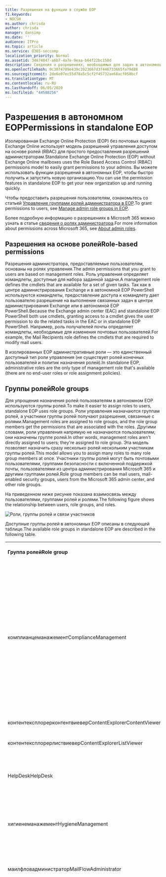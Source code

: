 ```yaml
---
title: Разрешения на функции в службе EOP
f1.keywords:
- NOCSH
ms.author: chrisda
author: chrisda
manager: dansimp
ms.date: ''
audience: ITPro
ms.topic: article
ms.service: O365-seccomp
localization_priority: Normal
ms.assetid: 34674847-a6b7-4a7e-9eaa-b64f22bc150d
description: Сведения о разрешениях, необходимых для задач в автономной службе Exchange Online Protection
ms.openlocfilehash: 0c3074789e439c3923667d37446733665fa79d88
ms.sourcegitcommit: 2de6e07ec55d78a5c5cf2f45732ae68acf058bcf
ms.translationtype: MT
ms.contentlocale: ru-RU
ms.lasthandoff: 06/05/2020
ms.locfileid: "44588256"
---
```

# <a name="permissions-in-standalone-eop"></a><span data-ttu-id="d8e76-103">Разрешения в автономном EOP</span><span class="sxs-lookup"><span data-stu-id="d8e76-103">Permissions in standalone EOP</span></span>

<span data-ttu-id="d8e76-104">Изолированная Exchange Online Protection (EOP) без почтовых ящиков Exchange Online использует модель разрешений управления доступом на основе ролей (RBAC) для простого предоставления разрешений администраторам.</span><span class="sxs-lookup"><span data-stu-id="d8e76-104">Standalone Exchange Online Protection (EOP) without Exchange Online mailboxes uses the Role Based Access Control (RBAC) permissions model to easily grant permissions to your admins.</span></span> <span data-ttu-id="d8e76-105">Вы можете использовать функции разрешений в автономных EOP, чтобы быстро получить и запустить новую организацию.</span><span class="sxs-lookup"><span data-stu-id="d8e76-105">You can use the permission features in standalone EOP to get your new organization up and running quickly.</span></span>

<span data-ttu-id="d8e76-106">Чтобы предоставить разрешения пользователям, ознакомьтесь со статьей [Управление группами ролей администратора в EOP](manage-admin-role-group-permissions-in-eop.md).</span><span class="sxs-lookup"><span data-stu-id="d8e76-106">To grant permissions to users, see [Manage admin role groups in EOP](manage-admin-role-group-permissions-in-eop.md).</span></span>

<span data-ttu-id="d8e76-107">Более подробную информацию о разрешениях в Microsoft 365 можно узнать в статье [сведения о ролях администратора](https://docs.microsoft.com/microsoft-365/admin/add-users/about-admin-roles).</span><span class="sxs-lookup"><span data-stu-id="d8e76-107">For more information about permissions across Microsoft 365, see [About admin roles](https://docs.microsoft.com/microsoft-365/admin/add-users/about-admin-roles).</span></span>

## <a name="role-based-permissions"></a><span data-ttu-id="d8e76-108">Разрешения на основе ролей</span><span class="sxs-lookup"><span data-stu-id="d8e76-108">Role-based permissions</span></span>

<span data-ttu-id="d8e76-109">Разрешения администратора, предоставляемые пользователям, основаны на ролях управления.</span><span class="sxs-lookup"><span data-stu-id="d8e76-109">The admin permissions that you grant to users are based on management roles.</span></span> <span data-ttu-id="d8e76-110">Роль управления определяет командлеты, доступные для набора заданной задачи.</span><span class="sxs-lookup"><span data-stu-id="d8e76-110">A management role defines the cmdlets that are available for a set of given tasks.</span></span> <span data-ttu-id="d8e76-111">Так как в центре администрирования Exchange и в автономной EOP PowerShell используются командлеты, предоставление доступа к командлету дает пользователю разрешение на выполнение связанных задач в центре администрирования Exchange или в автономной EOP PowerShell.</span><span class="sxs-lookup"><span data-stu-id="d8e76-111">Because the Exchange admin center (EAC) and standalone EOP PowerShell both use cmdlets, granting access to a cmdlet gives the user permission to do the related tasks in the EAC or in standalone EOP PowerShell.</span></span> <span data-ttu-id="d8e76-112">Например, роль получателей почты определяет командлеты, необходимые для изменения почтовых пользователей.</span><span class="sxs-lookup"><span data-stu-id="d8e76-112">For example, the Mail Recipients role defines the cmdlets that are required to modify mail users.</span></span>

<span data-ttu-id="d8e76-113">В изолированных EOP административные роли — это единственный доступный тип роли управления (не существует ролей конечных пользователей и политик назначения ролей).</span><span class="sxs-lookup"><span data-stu-id="d8e76-113">In standalone EOP, administrative roles are the only type of management role that's available (there are no end-user roles or role assignment policies).</span></span>

## <a name="role-groups"></a><span data-ttu-id="d8e76-114">Группы ролей</span><span class="sxs-lookup"><span data-stu-id="d8e76-114">Role groups</span></span>

<span data-ttu-id="d8e76-115">Для упрощения назначения ролей пользователям в автономном EOP используются группы ролей.</span><span class="sxs-lookup"><span data-stu-id="d8e76-115">To make it easier to assign roles to users, standalone EOP uses role groups.</span></span> <span data-ttu-id="d8e76-116">Роли управления назначаются группам ролей, а участники группы ролей получают разрешения, связанные с ролями.</span><span class="sxs-lookup"><span data-stu-id="d8e76-116">Management roles are assigned to role groups, and the role group members get the permissions that are associated with the roles.</span></span> <span data-ttu-id="d8e76-117">Другими словами, роли управления напрямую не назначаются пользователям; они назначены группе ролей.</span><span class="sxs-lookup"><span data-stu-id="d8e76-117">In other words, management roles aren't directly assigned to users; they're assigned to role group.</span></span> <span data-ttu-id="d8e76-118">Эта модель позволяет назначить сразу несколько ролей нескольким участникам группы ролей.</span><span class="sxs-lookup"><span data-stu-id="d8e76-118">This model allows you to assign many roles to many role group members at once.</span></span> <span data-ttu-id="d8e76-119">Участники группы ролей могут быть почтовыми пользователями, группами безопасности с включенной поддержкой почты, пользователями из центра администрирования Microsoft 365 и другими группами ролей.</span><span class="sxs-lookup"><span data-stu-id="d8e76-119">Role group members can be mail users, mail-enabled security groups, users from the Microsoft 365 admin center, and other role groups.</span></span>

<span data-ttu-id="d8e76-120">На приведенном ниже рисунке показана взаимосвязь между пользователями, группами ролей и ролями.</span><span class="sxs-lookup"><span data-stu-id="d8e76-120">The following figure shows the relationship between users, role groups, and roles.</span></span>

![Роли, группы ролей и связи участников](../../media/ITPro_Security_RBAC_EXO_SimplifiedRoleGroupRelationship.png)

<span data-ttu-id="d8e76-122">Доступные группы ролей в автономных EOP описаны в следующей таблице.</span><span class="sxs-lookup"><span data-stu-id="d8e76-122">The available role groups in standalone EOP are described in the following table.</span></span>

||||
|---|---|---|
|<span data-ttu-id="d8e76-123">**Группа ролей**</span><span class="sxs-lookup"><span data-stu-id="d8e76-123">**Role group**</span></span>|<span data-ttu-id="d8e76-124">**Описание**</span><span class="sxs-lookup"><span data-stu-id="d8e76-124">**Description**</span></span>|<span data-ttu-id="d8e76-125">**Назначенные роли по умолчанию**</span><span class="sxs-lookup"><span data-stu-id="d8e76-125">**Default roles assigned**</span></span>|
|<span data-ttu-id="d8e76-126">комплианцеманажемент</span><span class="sxs-lookup"><span data-stu-id="d8e76-126">ComplianceManagement</span></span>|<span data-ttu-id="d8e76-127">Настройка и управление параметрами соответствия требованиям в Организации, в том числе предотвращением потери данных (DLP), если у вашей подписки есть возможности защиты от потери данных.</span><span class="sxs-lookup"><span data-stu-id="d8e76-127">Configure and manage compliance settings within the organization, including data loss prevention (DLP) if your subscription has DLP capabilities.</span></span> <br/><br/> <span data-ttu-id="d8e76-128">Члены роли [администратора соответствия](https://docs.microsoft.com/azure/active-directory/users-groups-roles/directory-assign-admin-roles#compliance-administrator) в Azure AD автоматически получают разрешения этой группы ролей.</span><span class="sxs-lookup"><span data-stu-id="d8e76-128">Members of the [Compliance Administrator](https://docs.microsoft.com/azure/active-directory/users-groups-roles/directory-assign-admin-roles#compliance-administrator) role in Azure AD automatically get the permissions of this role group.</span></span>|<span data-ttu-id="d8e76-129">Журналы аудита</span><span class="sxs-lookup"><span data-stu-id="d8e76-129">Audit Logs</span></span> <br/><br/> <span data-ttu-id="d8e76-130">Администрирование соответствия требованиям</span><span class="sxs-lookup"><span data-stu-id="d8e76-130">Compliance Administration</span></span> <br/><br/> <span data-ttu-id="d8e76-131">Управление правами на доступ к данным</span><span class="sxs-lookup"><span data-stu-id="d8e76-131">Information Rights Management</span></span> <br/><br/> <span data-ttu-id="d8e76-132">Управление хранением</span><span class="sxs-lookup"><span data-stu-id="d8e76-132">Retention Management</span></span> <br/><br/> <span data-ttu-id="d8e76-133">Журналы аудита только для просмотра</span><span class="sxs-lookup"><span data-stu-id="d8e76-133">View-Only Audit Logs</span></span> <br/><br/> <span data-ttu-id="d8e76-134">Конфигурация только для чтения</span><span class="sxs-lookup"><span data-stu-id="d8e76-134">View-Only Configuration</span></span> <br/><br/> <span data-ttu-id="d8e76-135">Получатели только для чтения</span><span class="sxs-lookup"><span data-stu-id="d8e76-135">View-Only Recipients</span></span>|
|<span data-ttu-id="d8e76-136">контентексплорерконтентвиевер</span><span class="sxs-lookup"><span data-stu-id="d8e76-136">ContentExplorerContentViewer</span></span>|<span data-ttu-id="d8e76-137">Не используется.</span><span class="sxs-lookup"><span data-stu-id="d8e76-137">Not used.</span></span>|<span data-ttu-id="d8e76-138">Средство просмотра контента классификации данных</span><span class="sxs-lookup"><span data-stu-id="d8e76-138">Data Classification Content Viewer</span></span>|
|<span data-ttu-id="d8e76-139">контентексплорерлиствиевер</span><span class="sxs-lookup"><span data-stu-id="d8e76-139">ContentExplorerListViewer</span></span>|<span data-ttu-id="d8e76-140">Не используется.</span><span class="sxs-lookup"><span data-stu-id="d8e76-140">Not used.</span></span>|<span data-ttu-id="d8e76-141">Средство просмотра списка классификации данных</span><span class="sxs-lookup"><span data-stu-id="d8e76-141">Data Classification List Viewer</span></span>|
|<span data-ttu-id="d8e76-142">HelpDesk</span><span class="sxs-lookup"><span data-stu-id="d8e76-142">HelpDesk</span></span>|<span data-ttu-id="d8e76-143">Просмотр почтовых пользователей и управление ими.</span><span class="sxs-lookup"><span data-stu-id="d8e76-143">View and manage mail users.</span></span>|<span data-ttu-id="d8e76-144">Сброс пароля</span><span class="sxs-lookup"><span data-stu-id="d8e76-144">Reset Password</span></span> <br/><br/> <span data-ttu-id="d8e76-145">Параметры пользователя</span><span class="sxs-lookup"><span data-stu-id="d8e76-145">User Options</span></span> <br/><br/> <span data-ttu-id="d8e76-146">Получатели только для чтения</span><span class="sxs-lookup"><span data-stu-id="d8e76-146">View-Only Recipients</span></span>|
|<span data-ttu-id="d8e76-147">хигиенеманажемент</span><span class="sxs-lookup"><span data-stu-id="d8e76-147">HygieneManagement</span></span>|<span data-ttu-id="d8e76-148">Управление функциями защиты (защита от нежелательной почты, защита от вредоносных программ и т. д.).</span><span class="sxs-lookup"><span data-stu-id="d8e76-148">Manage protection features (anti-spam, anti-malware, etc.).</span></span>|<span data-ttu-id="d8e76-149">Транспортная санацией</span><span class="sxs-lookup"><span data-stu-id="d8e76-149">Transport Hygiene</span></span> <br/><br/> <span data-ttu-id="d8e76-150">Конфигурация только для чтения</span><span class="sxs-lookup"><span data-stu-id="d8e76-150">View-Only Configuration</span></span> <br/><br/> <span data-ttu-id="d8e76-151">Получатели только для чтения</span><span class="sxs-lookup"><span data-stu-id="d8e76-151">View-Only Recipients</span></span>|
|<span data-ttu-id="d8e76-152">маилфловадминистратор</span><span class="sxs-lookup"><span data-stu-id="d8e76-152">MailFlowAdministrator</span></span>|<span data-ttu-id="d8e76-153">Просмотр обслуживаемых доменов и соединителей и управление ими</span><span class="sxs-lookup"><span data-stu-id="d8e76-153">View and manage accepted domains and connectors</span></span>|<span data-ttu-id="d8e76-154">Удаленные и обслуживаемые домены</span><span class="sxs-lookup"><span data-stu-id="d8e76-154">Remote and Accepted Domains</span></span> <br/><br/> <span data-ttu-id="d8e76-155">Получатели только для чтения</span><span class="sxs-lookup"><span data-stu-id="d8e76-155">View-Only Recipients</span></span>|
|<span data-ttu-id="d8e76-156">организатионманажемент</span><span class="sxs-lookup"><span data-stu-id="d8e76-156">OrganizationManagement</span></span>|<span data-ttu-id="d8e76-157">Административный доступ ко всей Организации и возможность выполнения практически любой задачи.</span><span class="sxs-lookup"><span data-stu-id="d8e76-157">Admin access to the entire organization and the ability to perform almost any task.</span></span> <br/><br/> <span data-ttu-id="d8e76-158">Члены роли [глобального администратора](https://docs.microsoft.com/azure/active-directory/users-groups-roles/directory-assign-admin-roles#global-administrator--company-administrator) в Azure AD автоматически получают разрешения этой группы ролей.</span><span class="sxs-lookup"><span data-stu-id="d8e76-158">Members of the [Global Administrator](https://docs.microsoft.com/azure/active-directory/users-groups-roles/directory-assign-admin-roles#global-administrator--company-administrator) role in Azure AD automatically get the permissions of this role group.</span></span> <br/><br/> <span data-ttu-id="d8e76-159">**Важно!** поскольку группа ролей организатионманажемент является мощной ролью, членами этой группы ролей могут быть только пользователи, выполняющие административные задачи на уровне Организации.</span><span class="sxs-lookup"><span data-stu-id="d8e76-159">**Important**: Because the OrganizationManagement role group is a powerful role, only users that perform organizational-level administrative tasks should be members of this role group.</span></span>|<span data-ttu-id="d8e76-160">Вредоносных программ</span><span class="sxs-lookup"><span data-stu-id="d8e76-160">AntiMalware</span></span> <br/><br/> <span data-ttu-id="d8e76-161">Защиты от спама</span><span class="sxs-lookup"><span data-stu-id="d8e76-161">AntiSpam</span></span> <br/><br/> <span data-ttu-id="d8e76-162">Журналы аудита</span><span class="sxs-lookup"><span data-stu-id="d8e76-162">Audit Logs</span></span> <br/><br/> <span data-ttu-id="d8e76-163">Администратор соответствия</span><span class="sxs-lookup"><span data-stu-id="d8e76-163">Compliance Administrator</span></span> <br/><br/> <span data-ttu-id="d8e76-164">Динамические группы рассылки</span><span class="sxs-lookup"><span data-stu-id="d8e76-164">Distribution Groups</span></span> <br/><br/> <span data-ttu-id="d8e76-165">Управление правами на доступ к данным</span><span class="sxs-lookup"><span data-stu-id="d8e76-165">Information Rights Management</span></span> <br/><br/> <span data-ttu-id="d8e76-166">Создание получателей почты</span><span class="sxs-lookup"><span data-stu-id="d8e76-166">Mail Recipient Creation</span></span> <br/><br/> <span data-ttu-id="d8e76-167">Получатели почты</span><span class="sxs-lookup"><span data-stu-id="d8e76-167">Mail Recipients</span></span> <br/><br/> <span data-ttu-id="d8e76-168">Отслеживание сообщений</span><span class="sxs-lookup"><span data-stu-id="d8e76-168">Message Tracking</span></span> <br/><br/> <span data-ttu-id="d8e76-169">Миграция</span><span class="sxs-lookup"><span data-stu-id="d8e76-169">Migration</span></span> <br/><br/> <span data-ttu-id="d8e76-170">Клиентский доступ Организации</span><span class="sxs-lookup"><span data-stu-id="d8e76-170">Organization Client Access</span></span> <br/><br/> <span data-ttu-id="d8e76-171">Конфигурация организации</span><span class="sxs-lookup"><span data-stu-id="d8e76-171">Organization Configuration</span></span> <br/><br/> <span data-ttu-id="d8e76-172">Параметры транспорта Организации</span><span class="sxs-lookup"><span data-stu-id="d8e76-172">Organization Transport Settings</span></span> <br/><br/> <span data-ttu-id="d8e76-173">Карантин</span><span class="sxs-lookup"><span data-stu-id="d8e76-173">Quarantine</span></span> <br/><br/> <span data-ttu-id="d8e76-174">Политики получателей</span><span class="sxs-lookup"><span data-stu-id="d8e76-174">Recipient Policies</span></span> <br/><br/> <span data-ttu-id="d8e76-175">Удаленные и обслуживаемые домены</span><span class="sxs-lookup"><span data-stu-id="d8e76-175">Remote and Accepted Domains</span></span> <br/><br/> <span data-ttu-id="d8e76-176">Сброс пароля</span><span class="sxs-lookup"><span data-stu-id="d8e76-176">Reset Password</span></span> <br/><br/> <span data-ttu-id="d8e76-177">Управление хранением</span><span class="sxs-lookup"><span data-stu-id="d8e76-177">Retention Management</span></span> <br/><br/> <span data-ttu-id="d8e76-178">Управление ролями</span><span class="sxs-lookup"><span data-stu-id="d8e76-178">Role Management</span></span> <br/><br/> <span data-ttu-id="d8e76-179">Администратор безопасности</span><span class="sxs-lookup"><span data-stu-id="d8e76-179">Security Administrator</span></span> <br/><br/> <span data-ttu-id="d8e76-180">Создание и членство в группах безопасности</span><span class="sxs-lookup"><span data-stu-id="d8e76-180">Security Group Creation and Membership</span></span> <br/><br/> <span data-ttu-id="d8e76-181">Читатель сведений о безопасности</span><span class="sxs-lookup"><span data-stu-id="d8e76-181">Security Reader</span></span> <br/><br/> <span data-ttu-id="d8e76-182">Администратор меток конфиденциальности</span><span class="sxs-lookup"><span data-stu-id="d8e76-182">Sensitivity Label Administrator</span></span> <br/><br/> <span data-ttu-id="d8e76-183">Контроль</span><span class="sxs-lookup"><span data-stu-id="d8e76-183">Supervision</span></span> <br/><br/> <span data-ttu-id="d8e76-184">Транспортная санацией</span><span class="sxs-lookup"><span data-stu-id="d8e76-184">Transport Hygiene</span></span> <br/><br/> <span data-ttu-id="d8e76-185">Правила транспорта</span><span class="sxs-lookup"><span data-stu-id="d8e76-185">Transport Rules</span></span> <br/><br/> <span data-ttu-id="d8e76-186">Параметры пользователя</span><span class="sxs-lookup"><span data-stu-id="d8e76-186">User Options</span></span> <br/><br/> <span data-ttu-id="d8e76-187">Только просмотр защиты от вредоносных программ</span><span class="sxs-lookup"><span data-stu-id="d8e76-187">View-Only AntiMalware</span></span> <br/><br/> <span data-ttu-id="d8e76-188">Только просмотр защиты от спама</span><span class="sxs-lookup"><span data-stu-id="d8e76-188">View-Only AntiSpam</span></span> <br/><br/> <span data-ttu-id="d8e76-189">Журналы аудита только для просмотра</span><span class="sxs-lookup"><span data-stu-id="d8e76-189">View-Only Audit Logs</span></span> <br/><br/> <span data-ttu-id="d8e76-190">Конфигурация только для чтения</span><span class="sxs-lookup"><span data-stu-id="d8e76-190">View-Only Configuration</span></span> <br/><br/> <span data-ttu-id="d8e76-191">Карантин только для просмотра</span><span class="sxs-lookup"><span data-stu-id="d8e76-191">View-Only Quarantine</span></span> <br/><br/> <span data-ttu-id="d8e76-192">Получатели только для чтения</span><span class="sxs-lookup"><span data-stu-id="d8e76-192">View-Only Recipients</span></span> <br/><br/> <span data-ttu-id="d8e76-193">Логика только для просмотра угроз</span><span class="sxs-lookup"><span data-stu-id="d8e76-193">View-Only Threat Intelligence</span></span>|
|<span data-ttu-id="d8e76-194">куарантинеадминистратор</span><span class="sxs-lookup"><span data-stu-id="d8e76-194">QuarantineAdministrator</span></span>|<span data-ttu-id="d8e76-195">Управление сообщениями, помещенными в карантин, для всех получателей.</span><span class="sxs-lookup"><span data-stu-id="d8e76-195">Manage quarantined messages for all recipients.</span></span>|<span data-ttu-id="d8e76-196">Карантин</span><span class="sxs-lookup"><span data-stu-id="d8e76-196">Quarantine</span></span>|
|<span data-ttu-id="d8e76-197">реЦипиентманажемент</span><span class="sxs-lookup"><span data-stu-id="d8e76-197">RecipientManagement</span></span>|<span data-ttu-id="d8e76-198">Создание, управление и удаление объектов получателей в Организации.</span><span class="sxs-lookup"><span data-stu-id="d8e76-198">Create, manage, and remove recipient objects in the organization.</span></span>|<span data-ttu-id="d8e76-199">Динамические группы рассылки</span><span class="sxs-lookup"><span data-stu-id="d8e76-199">Distribution Groups</span></span> <br/><br/> <span data-ttu-id="d8e76-200">Создание получателей почты</span><span class="sxs-lookup"><span data-stu-id="d8e76-200">Mail Recipient Creation</span></span> <br/><br/> <span data-ttu-id="d8e76-201">Получатели почты</span><span class="sxs-lookup"><span data-stu-id="d8e76-201">Mail Recipients</span></span> <br/><br/> <span data-ttu-id="d8e76-202">Отслеживание сообщений</span><span class="sxs-lookup"><span data-stu-id="d8e76-202">Message Tracking</span></span> <br/><br/> <span data-ttu-id="d8e76-203">Миграция</span><span class="sxs-lookup"><span data-stu-id="d8e76-203">Migration</span></span> <br/><br/> <span data-ttu-id="d8e76-204">Политики получателей</span><span class="sxs-lookup"><span data-stu-id="d8e76-204">Recipient Policies</span></span> <br/><br/> <span data-ttu-id="d8e76-205">Сброс пароля</span><span class="sxs-lookup"><span data-stu-id="d8e76-205">Reset Password</span></span>|
|<span data-ttu-id="d8e76-206">RecordsManagement</span><span class="sxs-lookup"><span data-stu-id="d8e76-206">RecordsManagement</span></span>|<span data-ttu-id="d8e76-207">Настройка функций соответствия требованиям, таких как теги политики хранения, классификации сообщений и правила для обработки почты (также называемые правилами транспорта).</span><span class="sxs-lookup"><span data-stu-id="d8e76-207">Configure compliance features, such as retention policy tags, message classifications, and mail flow rules (also known as transport rules).</span></span>|<span data-ttu-id="d8e76-208">Отслеживание сообщений</span><span class="sxs-lookup"><span data-stu-id="d8e76-208">Message Tracking</span></span> <br/><br/> <span data-ttu-id="d8e76-209">Управление хранением</span><span class="sxs-lookup"><span data-stu-id="d8e76-209">Retention Management</span></span> <br/><br/> <span data-ttu-id="d8e76-210">Правила транспорта</span><span class="sxs-lookup"><span data-stu-id="d8e76-210">Transport Rules</span></span>|
|<span data-ttu-id="d8e76-211">секуритядминистратор</span><span class="sxs-lookup"><span data-stu-id="d8e76-211">SecurityAdministrator</span></span>|<span data-ttu-id="d8e76-212">Настройте все аспекты защиты в Организации (защита от нежелательной почты, защиты от вредоносных программ, защиты от спуфинга, карантина и т. д.).</span><span class="sxs-lookup"><span data-stu-id="d8e76-212">Configure all aspects of protection in the organization (anti-spam, anti-malware, anti-spoofing, quarantine, etc.).</span></span> <br/><br/> <span data-ttu-id="d8e76-213">Члены роли [администратора безопасности](https://docs.microsoft.com/azure/active-directory/users-groups-roles/directory-assign-admin-roles#security-administrator) в Azure AD автоматически получают разрешения этой группы ролей.</span><span class="sxs-lookup"><span data-stu-id="d8e76-213">Members of the [Security Administrator](https://docs.microsoft.com/azure/active-directory/users-groups-roles/directory-assign-admin-roles#security-administrator) role in Azure AD automatically get the permissions of this role group.</span></span>|<span data-ttu-id="d8e76-214">Вредоносных программ</span><span class="sxs-lookup"><span data-stu-id="d8e76-214">AntiMalware</span></span> <br/><br/> <span data-ttu-id="d8e76-215">Защиты от спама</span><span class="sxs-lookup"><span data-stu-id="d8e76-215">AntiSpam</span></span> <br/><br/> <span data-ttu-id="d8e76-216">Журналы аудита</span><span class="sxs-lookup"><span data-stu-id="d8e76-216">Audit Logs</span></span> <br/><br/> <span data-ttu-id="d8e76-217">Карантин</span><span class="sxs-lookup"><span data-stu-id="d8e76-217">Quarantine</span></span> <br/><br/> <span data-ttu-id="d8e76-218">Администратор безопасности</span><span class="sxs-lookup"><span data-stu-id="d8e76-218">Security Administrator</span></span> <br/><br/> <span data-ttu-id="d8e76-219">Администратор меток конфиденциальности</span><span class="sxs-lookup"><span data-stu-id="d8e76-219">Sensitivity Label Administrator</span></span> <br/><br/> <span data-ttu-id="d8e76-220">Только просмотр защиты от вредоносных программ</span><span class="sxs-lookup"><span data-stu-id="d8e76-220">View-Only AntiMalware</span></span> <br/><br/> <span data-ttu-id="d8e76-221">Только просмотр защиты от спама</span><span class="sxs-lookup"><span data-stu-id="d8e76-221">View-Only AntiSpam</span></span> <br/><br/> <span data-ttu-id="d8e76-222">Журналы аудита только для просмотра</span><span class="sxs-lookup"><span data-stu-id="d8e76-222">View-Only Audit Logs</span></span> <br/><br/> <span data-ttu-id="d8e76-223">Карантин только для просмотра</span><span class="sxs-lookup"><span data-stu-id="d8e76-223">View-Only Quarantine</span></span> <br/><br/> <span data-ttu-id="d8e76-224">Логика только для просмотра угроз</span><span class="sxs-lookup"><span data-stu-id="d8e76-224">View-Only Threat Intelligence</span></span>|
|<span data-ttu-id="d8e76-225">секуритиреадер</span><span class="sxs-lookup"><span data-stu-id="d8e76-225">SecurityReader</span></span>|<span data-ttu-id="d8e76-226">Доступ только для просмотра ко всем аспектам защиты в Организации (защита от нежелательной почты, защиты от вредоносных программ, защиты от спуфинга, карантина и т. д.).</span><span class="sxs-lookup"><span data-stu-id="d8e76-226">View-only access to all aspects of protection in the organization (anti-spam, anti-malware, anti-spoofing, quarantine, etc.).</span></span> <br/><br/> <span data-ttu-id="d8e76-227">Члены роли [читателя безопасности](https://docs.microsoft.com/azure/active-directory/users-groups-roles/directory-assign-admin-roles#security-reader) в Azure AD автоматически получают разрешения этой группы ролей.</span><span class="sxs-lookup"><span data-stu-id="d8e76-227">Members of the [Security Reader](https://docs.microsoft.com/azure/active-directory/users-groups-roles/directory-assign-admin-roles#security-reader) role in Azure AD automatically get the permissions of this role group.</span></span>|<span data-ttu-id="d8e76-228">Читатель сведений о безопасности</span><span class="sxs-lookup"><span data-stu-id="d8e76-228">Security Reader</span></span> <br/><br/> <span data-ttu-id="d8e76-229">Только просмотр защиты от вредоносных программ</span><span class="sxs-lookup"><span data-stu-id="d8e76-229">View-Only AntiMalware</span></span> <br/><br/> <span data-ttu-id="d8e76-230">Только просмотр защиты от спама</span><span class="sxs-lookup"><span data-stu-id="d8e76-230">View-Only AntiSpam</span></span> <br/><br/> <span data-ttu-id="d8e76-231">Карантин только для просмотра</span><span class="sxs-lookup"><span data-stu-id="d8e76-231">View-Only Quarantine</span></span> <br/><br/> <span data-ttu-id="d8e76-232">Логика только для просмотра угроз</span><span class="sxs-lookup"><span data-stu-id="d8e76-232">View-Only Threat Intelligence</span></span>|
|<span data-ttu-id="d8e76-233">тенантадминс</span><span class="sxs-lookup"><span data-stu-id="d8e76-233">TenantAdmins</span></span>|<span data-ttu-id="d8e76-234">Членство в этой группе ролей синхронизируется между службами и управляется централизованно.</span><span class="sxs-lookup"><span data-stu-id="d8e76-234">Membership in this role group is synchronized across services and managed centrally.</span></span> <span data-ttu-id="d8e76-235">По умолчанию этой группе ролей не назначены никакие роли.</span><span class="sxs-lookup"><span data-stu-id="d8e76-235">By default, this role group is not assigned any roles.</span></span> <span data-ttu-id="d8e76-236">Однако она будет участником группы ролей Управление организацией и будет наследовать эти разрешения.</span><span class="sxs-lookup"><span data-stu-id="d8e76-236">However, it will be a member of the Organization Management role group and will inherit those permissions.</span></span>|<span data-ttu-id="d8e76-237">Нет</span><span class="sxs-lookup"><span data-stu-id="d8e76-237">none</span></span>|
|<span data-ttu-id="d8e76-238">виевонлйорганизатионманажемент</span><span class="sxs-lookup"><span data-stu-id="d8e76-238">ViewOnlyOrganizationManagement</span></span>|<span data-ttu-id="d8e76-239">Просмотр объектов "получатель", "Защита" и "Конфигурация" и их свойств в Организации.</span><span class="sxs-lookup"><span data-stu-id="d8e76-239">View recipient, protection, and configuration objects and their properties in the organization.</span></span>|<span data-ttu-id="d8e76-240">Администратор соответствия</span><span class="sxs-lookup"><span data-stu-id="d8e76-240">Compliance Administrator</span></span> <br/><br/> <span data-ttu-id="d8e76-241">Администратор безопасности</span><span class="sxs-lookup"><span data-stu-id="d8e76-241">Security Administrator</span></span> <br/><br/> <span data-ttu-id="d8e76-242">Читатель сведений о безопасности</span><span class="sxs-lookup"><span data-stu-id="d8e76-242">Security Reader</span></span> <br/><br/> <span data-ttu-id="d8e76-243">Администратор меток конфиденциальности</span><span class="sxs-lookup"><span data-stu-id="d8e76-243">Sensitivity Label Administrator</span></span> <br/><br/> <span data-ttu-id="d8e76-244">Конфигурация только для чтения</span><span class="sxs-lookup"><span data-stu-id="d8e76-244">View-Only Configuration</span></span> <br/><br/> <span data-ttu-id="d8e76-245">Получатели только для чтения</span><span class="sxs-lookup"><span data-stu-id="d8e76-245">View-Only Recipients</span></span>|
|

<span data-ttu-id="d8e76-246">Если вы работаете в небольшой организации с несколькими администраторами, возможно, потребуется добавить этих пользователей только в группу ролей Управление организацией, и вам не потребуется использовать другие группы ролей.</span><span class="sxs-lookup"><span data-stu-id="d8e76-246">If you work in a small organization that has only a few admins, you might need to add those users to the Organization Management role group only, and you may never need to use the other role groups.</span></span> <span data-ttu-id="d8e76-247">Если вы работаете в крупной организации, у вас могут быть администраторы, выполняющие определенные задачи, такие как Настройка получателей.</span><span class="sxs-lookup"><span data-stu-id="d8e76-247">If you work in a larger organization, you might have admins who perform specific tasks, such as recipient configuration.</span></span> <span data-ttu-id="d8e76-248">В таких случаях можно добавить одного администратора в группу ролей "Управление получателями", а другое — для группы ролей "Управление организацией".</span><span class="sxs-lookup"><span data-stu-id="d8e76-248">In those cases, you might add one admin to the Recipient Management role group, and another admin to the Organization Management role group.</span></span> <span data-ttu-id="d8e76-249">Администраторы могут управлять своими областями, но они не будут иметь разрешений на управление областями, за которые они не отвечают.</span><span class="sxs-lookup"><span data-stu-id="d8e76-249">Those admins can then manage their specific areas, but they won't have permissions to manage areas they're not responsible for.</span></span>

<span data-ttu-id="d8e76-250">Если встроенные группы ролей в Exchange Online не совпадают с должностными функциями администраторов, вы можете создавать группы ролей и добавлять к ним роли.</span><span class="sxs-lookup"><span data-stu-id="d8e76-250">If the built-in role groups in Exchange Online don't match the job function of your administrators, you can create role groups and add roles to them.</span></span> <span data-ttu-id="d8e76-251">Дополнительные сведения см. [в разделе Управление группами ролей в автономной EOP](manage-admin-role-group-permissions-in-eop.md).</span><span class="sxs-lookup"><span data-stu-id="d8e76-251">For more information, see [Manage role groups in standalone EOP](manage-admin-role-group-permissions-in-eop.md).</span></span>

## <a name="roles"></a><span data-ttu-id="d8e76-252">Роли</span><span class="sxs-lookup"><span data-stu-id="d8e76-252">Roles</span></span>

<span data-ttu-id="d8e76-253">Встроенные роли, доступные в автономных EOP, описаны в приведенной ниже таблице.</span><span class="sxs-lookup"><span data-stu-id="d8e76-253">The built-in roles that are available in standalone EOP are described in the following table.</span></span>

||||
|---|---|---|
|<span data-ttu-id="d8e76-254">**Роль**</span><span class="sxs-lookup"><span data-stu-id="d8e76-254">**Role**</span></span>|<span data-ttu-id="d8e76-255">**Описание**</span><span class="sxs-lookup"><span data-stu-id="d8e76-255">**Description**</span></span>|<span data-ttu-id="d8e76-256">**Назначения группы ролей по умолчанию**</span><span class="sxs-lookup"><span data-stu-id="d8e76-256">**Default role group assignments**</span></span>|
|<span data-ttu-id="d8e76-257">Вредоносных программ</span><span class="sxs-lookup"><span data-stu-id="d8e76-257">AntiMalware</span></span>|<span data-ttu-id="d8e76-258">Просмотр и изменение конфигурации и отчетов для функций защиты от вредоносных программ.</span><span class="sxs-lookup"><span data-stu-id="d8e76-258">View and modify the configuration and reports for anti-malware features.</span></span>|<span data-ttu-id="d8e76-259">организатионманажемент</span><span class="sxs-lookup"><span data-stu-id="d8e76-259">OrganizationManagement</span></span> <br/><br/> <span data-ttu-id="d8e76-260">секуритядминистратор</span><span class="sxs-lookup"><span data-stu-id="d8e76-260">SecurityAdministrator</span></span>|
|<span data-ttu-id="d8e76-261">Защиты от спама</span><span class="sxs-lookup"><span data-stu-id="d8e76-261">AntiSpam</span></span>|<span data-ttu-id="d8e76-262">Просмотр и изменение конфигурации и отчетов по функциям защиты от нежелательной почты.</span><span class="sxs-lookup"><span data-stu-id="d8e76-262">View and modify the configuration and reports for anti-spam features.</span></span>|<span data-ttu-id="d8e76-263">организатионманажемент</span><span class="sxs-lookup"><span data-stu-id="d8e76-263">OrganizationManagement</span></span> <br/><br/> <span data-ttu-id="d8e76-264">секуритядминистратор</span><span class="sxs-lookup"><span data-stu-id="d8e76-264">SecurityAdministrator</span></span>|
|<span data-ttu-id="d8e76-265">Журналы аудита</span><span class="sxs-lookup"><span data-stu-id="d8e76-265">Audit Logs</span></span>|<span data-ttu-id="d8e76-266">Выполните поиск в журнале аудита действий администратора и просмотрите результаты.</span><span class="sxs-lookup"><span data-stu-id="d8e76-266">Search the administrator audit log and view the results.</span></span>|<span data-ttu-id="d8e76-267">комплианцеманажемент</span><span class="sxs-lookup"><span data-stu-id="d8e76-267">ComplianceManagement</span></span> <br/><br/> <span data-ttu-id="d8e76-268">организатионманажемент</span><span class="sxs-lookup"><span data-stu-id="d8e76-268">OrganizationManagement</span></span> <br/><br/> <span data-ttu-id="d8e76-269">секуритядминистратор</span><span class="sxs-lookup"><span data-stu-id="d8e76-269">SecurityAdministrator</span></span>|
|<span data-ttu-id="d8e76-270">Администратор соответствия требованиям<sup>\*</sup></span><span class="sxs-lookup"><span data-stu-id="d8e76-270">Compliance Administrator<sup>\*</sup></span></span>||<span data-ttu-id="d8e76-271">комплианцеманажемент</span><span class="sxs-lookup"><span data-stu-id="d8e76-271">ComplianceManagement</span></span> <br/><br/> <span data-ttu-id="d8e76-272">организатионманажемент</span><span class="sxs-lookup"><span data-stu-id="d8e76-272">OrganizationManagement</span></span> <br/><br/> <span data-ttu-id="d8e76-273">виевонлйорганизатионманажемент</span><span class="sxs-lookup"><span data-stu-id="d8e76-273">ViewOnlyOrganizationManagement</span></span>|
|<span data-ttu-id="d8e76-274">Средство просмотра контента классификации данных<sup>\*</sup></span><span class="sxs-lookup"><span data-stu-id="d8e76-274">Data Classification Content Viewer<sup>\*</sup></span></span>||<span data-ttu-id="d8e76-275">контентексплорерконтентвиевер</span><span class="sxs-lookup"><span data-stu-id="d8e76-275">ContentExplorerContentViewer</span></span>|
|<span data-ttu-id="d8e76-276">Средство просмотра списка классификации данных<sup>\*</sup></span><span class="sxs-lookup"><span data-stu-id="d8e76-276">Data Classification List Viewer<sup>\*</sup></span></span>||
|<span data-ttu-id="d8e76-277">Динамические группы рассылки</span><span class="sxs-lookup"><span data-stu-id="d8e76-277">Distribution Groups</span></span>|<span data-ttu-id="d8e76-278">Создавайте все группы рассылки, группы безопасности с включенной поддержкой почты и элементы, а затем управляйте ими.</span><span class="sxs-lookup"><span data-stu-id="d8e76-278">Create and manage all distribution groups, mail-enabled security groups, and members.</span></span>|<span data-ttu-id="d8e76-279">организатионманажемент</span><span class="sxs-lookup"><span data-stu-id="d8e76-279">OrganizationManagement</span></span> <br/><br/> <span data-ttu-id="d8e76-280">реЦипиентманажемент</span><span class="sxs-lookup"><span data-stu-id="d8e76-280">RecipientManagement</span></span>|
|<span data-ttu-id="d8e76-281">Управление правами на доступ к данным<sup>\*</sup></span><span class="sxs-lookup"><span data-stu-id="d8e76-281">Information Rights Management<sup>\*</sup></span></span>||<span data-ttu-id="d8e76-282">комплианцеманажемент</span><span class="sxs-lookup"><span data-stu-id="d8e76-282">ComplianceManagement</span></span> <br/><br/> <span data-ttu-id="d8e76-283">организатионманажемент</span><span class="sxs-lookup"><span data-stu-id="d8e76-283">OrganizationManagement</span></span>|
|<span data-ttu-id="d8e76-284">Создание получателей почты</span><span class="sxs-lookup"><span data-stu-id="d8e76-284">Mail Recipient Creation</span></span>|<span data-ttu-id="d8e76-285">Создание и удаление почтовых пользователей.</span><span class="sxs-lookup"><span data-stu-id="d8e76-285">Create and remove mail users.</span></span>|<span data-ttu-id="d8e76-286">организатионманажемент</span><span class="sxs-lookup"><span data-stu-id="d8e76-286">OrganizationManagement</span></span> <br/><br/> <span data-ttu-id="d8e76-287">реЦипиентманажемент</span><span class="sxs-lookup"><span data-stu-id="d8e76-287">RecipientManagement</span></span>|
|<span data-ttu-id="d8e76-288">Получатели почты</span><span class="sxs-lookup"><span data-stu-id="d8e76-288">Mail Recipients</span></span>|<span data-ttu-id="d8e76-289">Изменение существующих почтовых пользователей.</span><span class="sxs-lookup"><span data-stu-id="d8e76-289">Modify existing mail users.</span></span>|<span data-ttu-id="d8e76-290">организатионманажемент</span><span class="sxs-lookup"><span data-stu-id="d8e76-290">OrganizationManagement</span></span> <br/><br/> <span data-ttu-id="d8e76-291">реЦипиентманажемент</span><span class="sxs-lookup"><span data-stu-id="d8e76-291">RecipientManagement</span></span>|
|<span data-ttu-id="d8e76-292">Отслеживание сообщений<sup>\*</sup></span><span class="sxs-lookup"><span data-stu-id="d8e76-292">Message Tracking<sup>\*</sup></span></span>||<span data-ttu-id="d8e76-293">организатионманажемент</span><span class="sxs-lookup"><span data-stu-id="d8e76-293">OrganizationManagement</span></span> <br/><br/> <span data-ttu-id="d8e76-294">реЦипиентманажемент</span><span class="sxs-lookup"><span data-stu-id="d8e76-294">RecipientManagement</span></span> <br/><br/> <span data-ttu-id="d8e76-295">Управление записями</span><span class="sxs-lookup"><span data-stu-id="d8e76-295">Records Management</span></span>|
|<span data-ttu-id="d8e76-296">Следующего<sup>\*</sup></span><span class="sxs-lookup"><span data-stu-id="d8e76-296">Migration<sup>\*</sup></span></span>||<span data-ttu-id="d8e76-297">организатионманажемент</span><span class="sxs-lookup"><span data-stu-id="d8e76-297">OrganizationManagement</span></span> <br/><br/> <span data-ttu-id="d8e76-298">реЦипиентманажемент</span><span class="sxs-lookup"><span data-stu-id="d8e76-298">RecipientManagement</span></span>|
|<span data-ttu-id="d8e76-299">MyBaseOptions</span><span class="sxs-lookup"><span data-stu-id="d8e76-299">MyBaseOptions</span></span>|<span data-ttu-id="d8e76-300">Позволяет пользователям просматривать свои сообщения, помещенные в карантин.</span><span class="sxs-lookup"><span data-stu-id="d8e76-300">Allows users to view their own quarantined messages.</span></span> <br/><br/> <span data-ttu-id="d8e76-301">Эта роль автоматически назначается пользователям, и ее невозможно назначить вручную.</span><span class="sxs-lookup"><span data-stu-id="d8e76-301">This role is automatically assigned to users, and you can't assign it manually.</span></span>|<span data-ttu-id="d8e76-302">Нет</span><span class="sxs-lookup"><span data-stu-id="d8e76-302">none</span></span>|
|<span data-ttu-id="d8e76-303">Клиентский доступ Организации<sup>\*</sup></span><span class="sxs-lookup"><span data-stu-id="d8e76-303">Organization Client Access<sup>\*</sup></span></span>||<span data-ttu-id="d8e76-304">организатионманажемент</span><span class="sxs-lookup"><span data-stu-id="d8e76-304">OrganizationManagement</span></span>|
|<span data-ttu-id="d8e76-305">Конфигурация организации</span><span class="sxs-lookup"><span data-stu-id="d8e76-305">Organization Configuration</span></span>|<span data-ttu-id="d8e76-306">Просмотр отчетов.</span><span class="sxs-lookup"><span data-stu-id="d8e76-306">View reports.</span></span>|<span data-ttu-id="d8e76-307">организатионманажемент</span><span class="sxs-lookup"><span data-stu-id="d8e76-307">OrganizationManagement</span></span>|
|<span data-ttu-id="d8e76-308">Параметры транспорта Организации<sup>\*</sup></span><span class="sxs-lookup"><span data-stu-id="d8e76-308">Organization Transport Settings<sup>\*</sup></span></span>||<span data-ttu-id="d8e76-309">организатионманажемент</span><span class="sxs-lookup"><span data-stu-id="d8e76-309">OrganizationManagement</span></span>|
|<span data-ttu-id="d8e76-310">Карантин</span><span class="sxs-lookup"><span data-stu-id="d8e76-310">Quarantine</span></span>|<span data-ttu-id="d8e76-311">Управление всеми типами сообщений, помещенных в карантин, для всех получателей.</span><span class="sxs-lookup"><span data-stu-id="d8e76-311">Manage all types of quarantined message for all recipients.</span></span>|<span data-ttu-id="d8e76-312">организатионманажемент</span><span class="sxs-lookup"><span data-stu-id="d8e76-312">OrganizationManagement</span></span> <br/><br/> <span data-ttu-id="d8e76-313">куарантинеадминистратор</span><span class="sxs-lookup"><span data-stu-id="d8e76-313">QuarantineAdministrator</span></span> <br/><br/> <span data-ttu-id="d8e76-314">секуритядминистратор</span><span class="sxs-lookup"><span data-stu-id="d8e76-314">SecurityAdministrator</span></span>|
|<span data-ttu-id="d8e76-315">Политики получателей<sup>\*</sup></span><span class="sxs-lookup"><span data-stu-id="d8e76-315">Recipient Policies<sup>\*</sup></span></span>||<span data-ttu-id="d8e76-316">организатионманажемент</span><span class="sxs-lookup"><span data-stu-id="d8e76-316">OrganizationManagement</span></span> <br/><br/> <span data-ttu-id="d8e76-317">реЦипиентманажемент</span><span class="sxs-lookup"><span data-stu-id="d8e76-317">RecipientManagement</span></span>|
|<span data-ttu-id="d8e76-318">Удаленные и обслуживаемые домены</span><span class="sxs-lookup"><span data-stu-id="d8e76-318">Remote and Accepted Domains</span></span>|<span data-ttu-id="d8e76-319">Управление удаленными доменами, обслуживаемыми доменами и соединителями.</span><span class="sxs-lookup"><span data-stu-id="d8e76-319">Manage remote domains, accepted domains, and connectors.</span></span>|<span data-ttu-id="d8e76-320">маилфловадминистратор</span><span class="sxs-lookup"><span data-stu-id="d8e76-320">MailFlowAdministrator</span></span> <br/><br/> <span data-ttu-id="d8e76-321">организатионманажемент</span><span class="sxs-lookup"><span data-stu-id="d8e76-321">OrganizationManagement</span></span>|
|<span data-ttu-id="d8e76-322">Сброс пароля<sup>\*</sup></span><span class="sxs-lookup"><span data-stu-id="d8e76-322">Reset Password<sup>\*</sup></span></span>||<span data-ttu-id="d8e76-323">HelpDesk</span><span class="sxs-lookup"><span data-stu-id="d8e76-323">HelpDesk</span></span> <br/><br/> <span data-ttu-id="d8e76-324">организатионманажемент</span><span class="sxs-lookup"><span data-stu-id="d8e76-324">OrganizationManagement</span></span> <br/><br/> <span data-ttu-id="d8e76-325">реЦипиентманажемент</span><span class="sxs-lookup"><span data-stu-id="d8e76-325">RecipientManagement</span></span>|
|<span data-ttu-id="d8e76-326">Управление хранением<sup>\*</sup></span><span class="sxs-lookup"><span data-stu-id="d8e76-326">Retention Management<sup>\*</sup></span></span>||<span data-ttu-id="d8e76-327">комплианцеманажемент</span><span class="sxs-lookup"><span data-stu-id="d8e76-327">ComplianceManagement</span></span> <br/><br/> <span data-ttu-id="d8e76-328">организатионманажемент</span><span class="sxs-lookup"><span data-stu-id="d8e76-328">OrganizationManagement</span></span> <br/><br/> <span data-ttu-id="d8e76-329">RecordsManagement</span><span class="sxs-lookup"><span data-stu-id="d8e76-329">RecordsManagement</span></span>|
|<span data-ttu-id="d8e76-330">Управление ролями</span><span class="sxs-lookup"><span data-stu-id="d8e76-330">Role Management</span></span>|<span data-ttu-id="d8e76-331">Создание групп ролей и управление ими.</span><span class="sxs-lookup"><span data-stu-id="d8e76-331">Create and manage role groups.</span></span>|<span data-ttu-id="d8e76-332">организатионманажемент</span><span class="sxs-lookup"><span data-stu-id="d8e76-332">OrganizationManagement</span></span>|
|<span data-ttu-id="d8e76-333">Администратор безопасности</span><span class="sxs-lookup"><span data-stu-id="d8e76-333">Security Administrator</span></span>|<span data-ttu-id="d8e76-334">Управление конфигурацией и отчетами для всех функций безопасности и защиты.</span><span class="sxs-lookup"><span data-stu-id="d8e76-334">Manage the configuration and reports for all security and protection features.</span></span>|<span data-ttu-id="d8e76-335">организатионманажемент</span><span class="sxs-lookup"><span data-stu-id="d8e76-335">OrganizationManagement</span></span> <br/><br/> <span data-ttu-id="d8e76-336">секуритядминистратор</span><span class="sxs-lookup"><span data-stu-id="d8e76-336">SecurityAdministrator</span></span> <br/><br/> <span data-ttu-id="d8e76-337">виевонлйорганизатионманажемент</span><span class="sxs-lookup"><span data-stu-id="d8e76-337">ViewOnlyOrganizationManagement</span></span>|
|<span data-ttu-id="d8e76-338">Создание и членство в группах безопасности</span><span class="sxs-lookup"><span data-stu-id="d8e76-338">Security Group Creation and Membership</span></span>|<span data-ttu-id="d8e76-339">Создание групп безопасности с включенной поддержкой почты и управление ими.</span><span class="sxs-lookup"><span data-stu-id="d8e76-339">Create and manage mail-enabled security groups.</span></span>|<span data-ttu-id="d8e76-340">организатионманажемент</span><span class="sxs-lookup"><span data-stu-id="d8e76-340">OrganizationManagement</span></span>|
|<span data-ttu-id="d8e76-341">Читатель сведений о безопасности</span><span class="sxs-lookup"><span data-stu-id="d8e76-341">Security Reader</span></span>|<span data-ttu-id="d8e76-342">Просмотр конфигурации и отчетов о функциях обеспечения безопасности и защиты.</span><span class="sxs-lookup"><span data-stu-id="d8e76-342">View the configuration and reports for security and protection features.</span></span>|<span data-ttu-id="d8e76-343">Управление организацией</span><span class="sxs-lookup"><span data-stu-id="d8e76-343">Organization Management</span></span> <br/><br/> <span data-ttu-id="d8e76-344">секуритиреадер</span><span class="sxs-lookup"><span data-stu-id="d8e76-344">SecurityReader</span></span> <br/><br/> <span data-ttu-id="d8e76-345">виевонлйорганизатионманажемент</span><span class="sxs-lookup"><span data-stu-id="d8e76-345">ViewOnlyOrganizationManagement</span></span>|
|<span data-ttu-id="d8e76-346">Администратор меток конфиденциальности<sup>\*</sup></span><span class="sxs-lookup"><span data-stu-id="d8e76-346">Sensitivity Label Administrator<sup>\*</sup></span></span>||<span data-ttu-id="d8e76-347">организатионманажемент</span><span class="sxs-lookup"><span data-stu-id="d8e76-347">OrganizationManagement</span></span> <br/><br/> <span data-ttu-id="d8e76-348">секуритядминистратор</span><span class="sxs-lookup"><span data-stu-id="d8e76-348">SecurityAdministrator</span></span> <br/><br/> <span data-ttu-id="d8e76-349">виевонлйорганизатионманажемент</span><span class="sxs-lookup"><span data-stu-id="d8e76-349">ViewOnlyOrganizationManagement</span></span>|
|<span data-ttu-id="d8e76-350">Контроля<sup>\*</sup></span><span class="sxs-lookup"><span data-stu-id="d8e76-350">Supervision<sup>\*</sup></span></span>||<span data-ttu-id="d8e76-351">организатионманажемент</span><span class="sxs-lookup"><span data-stu-id="d8e76-351">OrganizationManagement</span></span>|
|<span data-ttu-id="d8e76-352">Транспортная санацией</span><span class="sxs-lookup"><span data-stu-id="d8e76-352">Transport Hygiene</span></span>|<span data-ttu-id="d8e76-353">Управление функциями защиты от вредоносных программ, функциями защиты от нежелательной почты и функции защиты от спуфинга.</span><span class="sxs-lookup"><span data-stu-id="d8e76-353">Manage anti-malware, anti-spam features, and anti-spoofing features.</span></span>|<span data-ttu-id="d8e76-354">хигиенеманажемент</span><span class="sxs-lookup"><span data-stu-id="d8e76-354">HygieneManagement</span></span> <br/><br/> <span data-ttu-id="d8e76-355">организатионманажемент</span><span class="sxs-lookup"><span data-stu-id="d8e76-355">OrganizationManagement</span></span>|
|<span data-ttu-id="d8e76-356">Правила транспорта</span><span class="sxs-lookup"><span data-stu-id="d8e76-356">Transport Rules</span></span>|<span data-ttu-id="d8e76-357">Создание и управление правилами обработки почты (также называемыми правилами транспорта).</span><span class="sxs-lookup"><span data-stu-id="d8e76-357">Create and manage mail flow rules (also known as transport rules).</span></span>|<span data-ttu-id="d8e76-358">организатионманажемент</span><span class="sxs-lookup"><span data-stu-id="d8e76-358">OrganizationManagement</span></span> <br/><br/> <span data-ttu-id="d8e76-359">RecordsManagement</span><span class="sxs-lookup"><span data-stu-id="d8e76-359">RecordsManagement</span></span>|
|<span data-ttu-id="d8e76-360">Параметры пользователя</span><span class="sxs-lookup"><span data-stu-id="d8e76-360">User Options</span></span>|<span data-ttu-id="d8e76-361">Изменение существующих почтовых пользователей.</span><span class="sxs-lookup"><span data-stu-id="d8e76-361">Modify existing mail users.</span></span>|<span data-ttu-id="d8e76-362">HelpDesk</span><span class="sxs-lookup"><span data-stu-id="d8e76-362">HelpDesk</span></span> <br/><br/> <span data-ttu-id="d8e76-363">организатионманажемент</span><span class="sxs-lookup"><span data-stu-id="d8e76-363">OrganizationManagement</span></span>|
|<span data-ttu-id="d8e76-364">Только просмотр защиты от вредоносных программ</span><span class="sxs-lookup"><span data-stu-id="d8e76-364">View-Only AntiMalware</span></span>|<span data-ttu-id="d8e76-365">Просмотрите конфигурацию и отчеты о функциях защиты от вредоносных программ.</span><span class="sxs-lookup"><span data-stu-id="d8e76-365">View the configuration and reports for anti-malware features.</span></span>|<span data-ttu-id="d8e76-366">организатионманажемент</span><span class="sxs-lookup"><span data-stu-id="d8e76-366">OrganizationManagement</span></span> <br/><br/> <span data-ttu-id="d8e76-367">секуритядминистратор</span><span class="sxs-lookup"><span data-stu-id="d8e76-367">SecurityAdministrator</span></span> <br/><br/> <span data-ttu-id="d8e76-368">секуритиреадер</span><span class="sxs-lookup"><span data-stu-id="d8e76-368">SecurityReader</span></span>|
|<span data-ttu-id="d8e76-369">Только просмотр защиты от спама</span><span class="sxs-lookup"><span data-stu-id="d8e76-369">View-Only AntiSpam</span></span>|<span data-ttu-id="d8e76-370">Просмотр конфигурации и отчетов по функциям защиты от нежелательной почты.</span><span class="sxs-lookup"><span data-stu-id="d8e76-370">View the configuration and reports for anti-spam features.</span></span>|<span data-ttu-id="d8e76-371">организатионманажемент</span><span class="sxs-lookup"><span data-stu-id="d8e76-371">OrganizationManagement</span></span> <br/><br/> <span data-ttu-id="d8e76-372">секуритядминистратор</span><span class="sxs-lookup"><span data-stu-id="d8e76-372">SecurityAdministrator</span></span> <br/><br/> <span data-ttu-id="d8e76-373">секуритиреадер</span><span class="sxs-lookup"><span data-stu-id="d8e76-373">SecurityReader</span></span>|
|<span data-ttu-id="d8e76-374">Журналы аудита только для просмотра</span><span class="sxs-lookup"><span data-stu-id="d8e76-374">View-Only Audit Logs</span></span>|<span data-ttu-id="d8e76-375">Выполните поиск в журнале аудита действий администратора и просмотрите результаты.</span><span class="sxs-lookup"><span data-stu-id="d8e76-375">Search the administrator audit log and view the results.</span></span>|<span data-ttu-id="d8e76-376">комплианцеманажемент</span><span class="sxs-lookup"><span data-stu-id="d8e76-376">ComplianceManagement</span></span> <br/><br/> <span data-ttu-id="d8e76-377">организатионманажемент</span><span class="sxs-lookup"><span data-stu-id="d8e76-377">OrganizationManagement</span></span> <br/><br/> <span data-ttu-id="d8e76-378">секуритядминистратор</span><span class="sxs-lookup"><span data-stu-id="d8e76-378">SecurityAdministrator</span></span>|
|<span data-ttu-id="d8e76-379">Конфигурация только для чтения</span><span class="sxs-lookup"><span data-stu-id="d8e76-379">View-Only Configuration</span></span>|<span data-ttu-id="d8e76-380">Просмотр всех параметров Организации и почтового процесса (не получателей) в Организации.</span><span class="sxs-lookup"><span data-stu-id="d8e76-380">View all of the organization and mail flow (non-recipient) settings in the organization.</span></span>|<span data-ttu-id="d8e76-381">комплианцеманажемент</span><span class="sxs-lookup"><span data-stu-id="d8e76-381">ComplianceManagement</span></span> <br/><br/> <span data-ttu-id="d8e76-382">хигиенеманажемент</span><span class="sxs-lookup"><span data-stu-id="d8e76-382">HygieneManagement</span></span> <br/><br/> <span data-ttu-id="d8e76-383">организатионманажемент</span><span class="sxs-lookup"><span data-stu-id="d8e76-383">OrganizationManagement</span></span> <br/><br/> <span data-ttu-id="d8e76-384">виевонлйорганизатионманажемент</span><span class="sxs-lookup"><span data-stu-id="d8e76-384">ViewOnlyOrganizationManagement</span></span>|
|<span data-ttu-id="d8e76-385">Карантин только для просмотра</span><span class="sxs-lookup"><span data-stu-id="d8e76-385">View-Only Quarantine</span></span>|<span data-ttu-id="d8e76-386">Просмотр всех сообщений, помещенных в карантин для всех получателей.</span><span class="sxs-lookup"><span data-stu-id="d8e76-386">View all quarantined messages for all recipients.</span></span>|<span data-ttu-id="d8e76-387">организатионманажемент</span><span class="sxs-lookup"><span data-stu-id="d8e76-387">OrganizationManagement</span></span> <br/><br/> <span data-ttu-id="d8e76-388">секуритядминистратор</span><span class="sxs-lookup"><span data-stu-id="d8e76-388">SecurityAdministrator</span></span> <br/><br/> <span data-ttu-id="d8e76-389">секуритиреадер</span><span class="sxs-lookup"><span data-stu-id="d8e76-389">SecurityReader</span></span>|
|<span data-ttu-id="d8e76-390">Получатели только для чтения</span><span class="sxs-lookup"><span data-stu-id="d8e76-390">View-Only Recipients</span></span>|<span data-ttu-id="d8e76-391">Просмотр свойств получателей и запуск трассировки сообщений.</span><span class="sxs-lookup"><span data-stu-id="d8e76-391">View recipient properties and run message trace.</span></span>|<span data-ttu-id="d8e76-392">комплианцеманажемент</span><span class="sxs-lookup"><span data-stu-id="d8e76-392">ComplianceManagement</span></span> <br/><br/> <span data-ttu-id="d8e76-393">HelpDesk</span><span class="sxs-lookup"><span data-stu-id="d8e76-393">HelpDesk</span></span> <br/><br/> <span data-ttu-id="d8e76-394">хигиенеманажемент</span><span class="sxs-lookup"><span data-stu-id="d8e76-394">HygieneManagement</span></span> <br/><br/> <span data-ttu-id="d8e76-395">маилфловадминистратор</span><span class="sxs-lookup"><span data-stu-id="d8e76-395">MailFlowAdministrator</span></span> <br/><br/>  <span data-ttu-id="d8e76-396">организатионманажемент</span><span class="sxs-lookup"><span data-stu-id="d8e76-396">OrganizationManagement</span></span> <br/><br/> <span data-ttu-id="d8e76-397">виевонлйорганизатионманажемент</span><span class="sxs-lookup"><span data-stu-id="d8e76-397">ViewOnlyOrganizationManagement</span></span>|
|<span data-ttu-id="d8e76-398">Логика только для просмотра угроз<sup>\*</sup></span><span class="sxs-lookup"><span data-stu-id="d8e76-398">View-Only Threat Intelligence<sup>\*</sup></span></span>||<span data-ttu-id="d8e76-399">организатионманажемент</span><span class="sxs-lookup"><span data-stu-id="d8e76-399">OrganizationManagement</span></span> <br/><br/> <span data-ttu-id="d8e76-400">секуритядминистратор</span><span class="sxs-lookup"><span data-stu-id="d8e76-400">SecurityAdministrator</span></span> <br/><br/> <span data-ttu-id="d8e76-401">секуритиреадер</span><span class="sxs-lookup"><span data-stu-id="d8e76-401">SecurityReader</span></span>|
|

<span data-ttu-id="d8e76-402"><sup>\*</sup>Несмотря на то что эта роль доступна, она, в своюмся, ничего не имеет пользы в автономной EOP.</span><span class="sxs-lookup"><span data-stu-id="d8e76-402"><sup>\*</sup> Although this role is available, it basically does nothing useful in standalone EOP.</span></span>

## <a name="microsoft-365-permissions-in-standalone-eop"></a><span data-ttu-id="d8e76-403">Разрешения Microsoft 365 в автономной EOP</span><span class="sxs-lookup"><span data-stu-id="d8e76-403">Microsoft 365 permissions in standalone EOP</span></span>

<span data-ttu-id="d8e76-404">При создании пользователя в центре администрирования Microsoft 365 можно выбрать, назначать ли пользователю различные административные роли, такие как глобальный администратор, администратор службы, администратор паролей и т. д.</span><span class="sxs-lookup"><span data-stu-id="d8e76-404">When you create a user in the Microsoft 365 admin center, you can choose whether to assign various administrative roles, such as Global admin, Service admin, Password admin, and so on, to the user.</span></span> <span data-ttu-id="d8e76-405">Некоторые, но не все, роли Microsoft 365 предоставляют пользователю административные разрешения в EOP.</span><span class="sxs-lookup"><span data-stu-id="d8e76-405">Some, but not all, Microsoft 365 roles grant the user administrative permissions in EOP.</span></span>

> [!NOTE]
> <span data-ttu-id="d8e76-406">Учетная запись, используемая для создания автономной организации EOP, автоматически назначается роли глобального администратора.</span><span class="sxs-lookup"><span data-stu-id="d8e76-406">The account you used to create your standalone EOP organization is automatically assigned to the Global admin role.</span></span>

<span data-ttu-id="d8e76-407">В следующей таблице перечислены роли Microsoft 365 и отдельные группы ролей EOP, к которым они относятся.</span><span class="sxs-lookup"><span data-stu-id="d8e76-407">The following table lists the Microsoft 365 roles and the standalone EOP role groups that they correspond to.</span></span> <span data-ttu-id="d8e76-408">Более подробную информацию об этих ролях можно узнать в статье [сведения о ролях администратора](https://docs.microsoft.com/microsoft-365/admin/add-users/about-admin-roles).</span><span class="sxs-lookup"><span data-stu-id="d8e76-408">For more information about these roles, see [About admin roles](https://docs.microsoft.com/microsoft-365/admin/add-users/about-admin-roles).</span></span>

|||
|---|---|
|<span data-ttu-id="d8e76-409">**Роль Microsoft 365**</span><span class="sxs-lookup"><span data-stu-id="d8e76-409">**Microsoft 365 role**</span></span>|<span data-ttu-id="d8e76-410">**Группа ролей EOP**</span><span class="sxs-lookup"><span data-stu-id="d8e76-410">**EOP role group**</span></span>|
|<span data-ttu-id="d8e76-411">Администратор Exchange</span><span class="sxs-lookup"><span data-stu-id="d8e76-411">Exchange admin</span></span>|<span data-ttu-id="d8e76-412">организатионманажемент</span><span class="sxs-lookup"><span data-stu-id="d8e76-412">OrganizationManagement</span></span>|
|<span data-ttu-id="d8e76-413">Глобальный администратор</span><span class="sxs-lookup"><span data-stu-id="d8e76-413">Global admin</span></span>|<span data-ttu-id="d8e76-414">организатионманажемент</span><span class="sxs-lookup"><span data-stu-id="d8e76-414">OrganizationManagement</span></span> <br/><br/> <span data-ttu-id="d8e76-415">**Note**: роль глобального администратора и группа ролей организатионманажемент связаны друг с другом с помощью специальной группы ролей "Администратор организации".</span><span class="sxs-lookup"><span data-stu-id="d8e76-415">**Note**: The Global admin role and the OrganizationManagement role group are tied together using a special Company Administrator role group.</span></span> <span data-ttu-id="d8e76-416">Группа ролей администратора компании управляется внутренним образом и не может быть изменена напрямую.</span><span class="sxs-lookup"><span data-stu-id="d8e76-416">The Company Administrator role group is managed internally and can't be modified directly.</span></span>|
|<span data-ttu-id="d8e76-417">Администратор паролей</span><span class="sxs-lookup"><span data-stu-id="d8e76-417">Password admin</span></span>|<span data-ttu-id="d8e76-418">HelpDesk</span><span class="sxs-lookup"><span data-stu-id="d8e76-418">HelpDesk</span></span>|
|<span data-ttu-id="d8e76-419">Глобальный читатель</span><span class="sxs-lookup"><span data-stu-id="d8e76-419">Global reader</span></span>|<span data-ttu-id="d8e76-420">виевонлйорганизатионманажемент</span><span class="sxs-lookup"><span data-stu-id="d8e76-420">ViewOnlyOrganizationManagement</span></span>|
|<span data-ttu-id="d8e76-421">Администратор безопасности</span><span class="sxs-lookup"><span data-stu-id="d8e76-421">Security admin</span></span>|<span data-ttu-id="d8e76-422">секуритядминистратор</span><span class="sxs-lookup"><span data-stu-id="d8e76-422">SecurityAdministrator</span></span>|
|<span data-ttu-id="d8e76-423">Читатель безопасности</span><span class="sxs-lookup"><span data-stu-id="d8e76-423">Security reader</span></span>|<span data-ttu-id="d8e76-424">секуритиреадер</span><span class="sxs-lookup"><span data-stu-id="d8e76-424">SecurityReader</span></span>|
|

<span data-ttu-id="d8e76-425">Другие роли Microsoft 365 не имеют соответствующей группы ролей EOP и не предоставляют административные разрешения в EOP.</span><span class="sxs-lookup"><span data-stu-id="d8e76-425">Other Microsoft 365 roles don't have a corresponding EOP role group and won't grant administrative permissions in EOP.</span></span> <span data-ttu-id="d8e76-426">Дополнительные сведения о назначении роли Microsoft 365 пользователю приведены в разделе [назначение ролей администратора](https://docs.microsoft.com/microsoft-365/admin/add-users/assign-admin-roles).</span><span class="sxs-lookup"><span data-stu-id="d8e76-426">For more information about assigning a Microsoft 365 role to a user, see [Assign admin roles](https://docs.microsoft.com/microsoft-365/admin/add-users/assign-admin-roles).</span></span>

<span data-ttu-id="d8e76-427">Пользователям могут быть предоставлены права администратора в EOP, не добавляя их в роли Microsoft 365.</span><span class="sxs-lookup"><span data-stu-id="d8e76-427">Users can be granted administrative rights in EOP without adding them to Microsoft 365 roles.</span></span> <span data-ttu-id="d8e76-428">Для этого необходимо добавить пользователя в качестве члена группы ролей EOP.</span><span class="sxs-lookup"><span data-stu-id="d8e76-428">You do this by adding the user as a member of an EOP role group.</span></span> <span data-ttu-id="d8e76-429">Пользователь получает разрешения в EOP, но не будет получать разрешения в других рабочих нагрузках Microsoft 365.</span><span class="sxs-lookup"><span data-stu-id="d8e76-429">The user will get permissions in EOP, but they won't get permissions in other Microsoft 365 workloads.</span></span>

### <a name="how-do-you-know-this-worked"></a><span data-ttu-id="d8e76-430">Как убедиться, что все получилось?</span><span class="sxs-lookup"><span data-stu-id="d8e76-430">How do you know this worked?</span></span>

<span data-ttu-id="d8e76-431">Чтобы убедиться, что вы успешно скопировали группу ролей, выполните одно из указанных ниже действий.</span><span class="sxs-lookup"><span data-stu-id="d8e76-431">To verify that you've successfully copied a role group, do either of the following steps:</span></span>

- <span data-ttu-id="d8e76-432">В центре администрирования Exchange перейдите в **Permissions** раздел \> **роли администратора**разрешений и убедитесь, что группа ролей указана (или не указана в списке).</span><span class="sxs-lookup"><span data-stu-id="d8e76-432">In the EAC, go to **Permissions** \> **Admin Roles**, and verify the role group is listed (or not listed).</span></span> <span data-ttu-id="d8e76-433">Выберите группу ролей и проверьте параметры в области сведений или нажмите **изменить** ![ значок редактирования ](../../media/ITPro-EAC-EditIcon.png) , чтобы проверить параметры.</span><span class="sxs-lookup"><span data-stu-id="d8e76-433">Select the role group, and verify the settings in the Details pane or click **Edit** ![Edit icon](../../media/ITPro-EAC-EditIcon.png) to verify the settings.</span></span>

- <span data-ttu-id="d8e76-434">В Exchange Online PowerShell замените \<Role Group Name\> именем группы ролей и выполните следующую команду, чтобы убедиться, что группа ролей существует (или не существует), и проверьте параметры:</span><span class="sxs-lookup"><span data-stu-id="d8e76-434">In Exchange Online PowerShell, replace \<Role Group Name\> with the name of the role group, and run the following command to verify the role group exists (or doesn't exist) and verify the settings:</span></span>

    ```PowerShell
    Get-RoleGroup -Identity "<Role Group Name>" | Format-List
    ```
